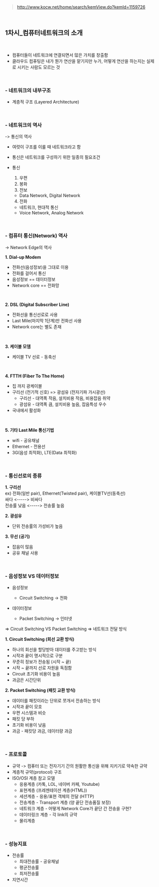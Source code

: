 > http://www.kocw.net/home/search/kemView.do?kemId=1159726  

<br>

## 1차시_컴퓨터네트워크의 소개  

<br>  

- 컴퓨터들이 네트워크에 연결되면서 많은 가치를 창출함  
- 클라우드 컴퓨팅은 내가 뭔가 연산을 맡기지만 누가, 어떻게 연산을 하는지는 실제로 시키는 사람도 모르는 것

<br>  

### - 네트워크의 내부구조  
- 계층적 구조 (Layered Architecture)  
  
<br> 

### - 네트워크의 역사  
  -> 통신의 역사  
  
- 여럿이 구조를 이룰 때 네트워크라고 함
- 통신은 네트워크를 구성하기 위한 일종의 필요조건  
  
- 통신  
  1. 우편
  2. 봉화
  3. 전보 
    - Data Network, Digital Network
  4. 전화 
    - 네트워크, 현대적 통신  
    - Voice Network, Analog Network  

<br>

### - 컴퓨터 통신(Network) 역사
-> Network Edge의 역사  

**1. Dial-up Modem**
  - 전화선(음성정보)을 그대로 이용  
  - 전화를 걸어서 통신
  - 음성정보 == 데이터정보
  - Network core == 전화망  
<br>

**2. DSL (Digital Subscriber Line)**
  - 전화선을 통신선로로 사용  
  - Last Mile(마지막 1단계)만 전화선 사용
  - Network core는 별도 존재  
<br>

**3. 케이블 모뎀**  
  - 케이블 TV 선로 - 동축선  
<br>

**4. FTTH (Fiber To The Home)**  
  - 집 까지 광케이블  
  - 구리선 (전기적 신호) => 광섬유 (전자기파 가시광선)
    - 구리선 - 대역폭 작음, 설치비용 작음, 비용잡음 취약
    - 광섬유 - 대역폭 큼, 설치비용 높음, 잡음특성 우수
  - 국내에서 활성화  

<br>

**5. 기타 Last Mile 통신기법**
  - wifi - 공유채널
  - Ethernet - 전용선
  - 3G(음성 최적화), LTE(Data 최적화)  
<br> 

### - 통신선로의 종류  

**1. 구리선**  
  ex) 전화(일반 pair), Ethernet(Twisted pair), 케이블TV선(동축선)  
  싸다 <-----> 비싸다  
  전송률 낮음 <-----> 전송률 높음  

**2. 광섬유**  
  - 단위 전송률의 가성비가 높음  

**3. 무선 (공기)**
  - 잡음이 많음
  - 공유 채널 사용  
<br> 

### - 음성정보 VS 데이터정보  

- 음성정보  
  - Circuit Switching -> 전화  

- 데이터정보  
  - Packet Switching -> 인터넷  

=> Circuit Switching VS Packet Switching  => 네트워크 전달 방식  

**1.  Circuit Switching (회선 교환 방식)**
  - 하나의 회선을 할당받아 데이터를 주고받는 방식
  - 시작과 끝이 명시적으로 구분  
  - 꾸준히 정보가 전송됨 (시작 ~ 끝)  
  - 시작 ~ 끝까지 선로 자원을 독점함
  - Circuit 초기화 비용이 높음
  - 과금은 시간단위  

**2.  Packet Switching (패킷 교환 방식)**
  - 데이터를 패킷이라는 단위로 쪼개서 전송하는 방식
  - 시작과 끝이 모호
  - 우편 시스템과 비슷
  - 패킷 당 부하
  - 초기화 비용이 낮음
  - 과금 - 패킷당 과금, 데이터량 과금  

<br>

### - 프로토콜 ###  
- 규약 -> 컴퓨터 또는 전자기기 간의 원활한 통신을 위해 지키기로 약속한 규약
- 계층적 규약(protocol) 구조
- ISO/OSI 계층 참고 모델
  - 응용계층 (카톡, LOL, 네이버 카페, Youtube)
  - 표현계층 (프레젠테이션 계층(HTML))
  - 세션계층 - 응용/표현 객체의 전달 (HTTP)
  - 전송계층 - Transport 계층 (양 끝단 전송품질 보장)
  - 네트워크 계층 - 어떻게 Network Core가 끝단 간 전송을 구현?
  - 데이터링크 계층 - 각 link의 규약
  - 물리계층    
  

<br>

### - 성능지표 ###  
- 전송률
  - 최대전송률 - 공유채널
  - 평균전송률
  - 최저전송률  
- 지연시간
